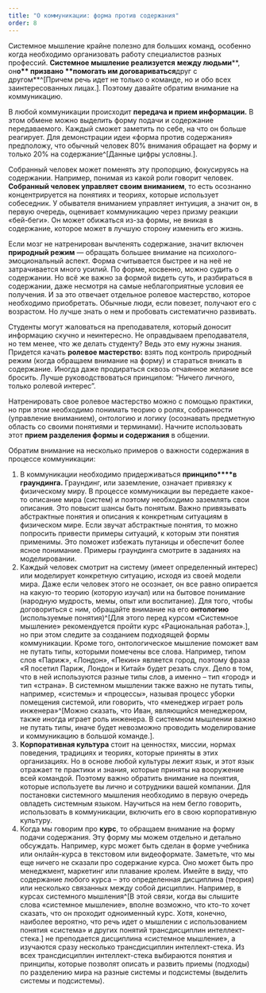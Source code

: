 ```yaml
---
title: "О коммуникации: форма против содержания"
order: 8
---
```




Системное мышление крайне полезно для больших команд, особенно когда необходимо организовать работу специалистов разных профессий. **Системное мышление реализуется** **между людьми****, он****о** **призвано** **помогать им договариваться****друг с другом**^[Причем речь идет не только о команде, но и обо всех заинтересованных лицах.]. Поэтому давайте обратим внимание на коммуникацию.

В любой коммуникации происходит **передача и прием информации.** В этом обмене можно выделить форму подачи и содержание передаваемого. Каждый сможет заметить по себе, на что он больше реагирует. Для демонстрации идеи «форма против содержания» предположу, что обычный человек 80% внимания обращает на форму и только 20% на содержание^[Данные цифры условны.].

Собранный человек может поменять эту пропорцию, фокусируясь на содержании. Например, понимая из какой роли говорит человек. **Собранный человек управляет своим вниманием**, то есть осознанно концентрируется на понятиях и теориях, которые использует собеседник. У обывателя вниманием управляет интуиция, а значит он, в первую очередь, оценивает коммуникацию через призму реакции «бей-беги». Он может обижаться из-за формы, не вникая в содержание, которое может в лучшую сторону изменить его жизнь.

Если мозг не натренирован вычленять содержание, значит включен **природный режим** — обращать большее внимание на психолого-эмоциональный аспект. Форма считывается быстрее и на неё не затрачивается много усилий. По форме, косвенно, можно судить о содержании. Но всё же важно за формой видеть суть, и разбираться в содержании, даже несмотря на самые неблагоприятные условия ее получения. И за это отвечает отдельное ролевое мастерство, которое необходимо приобретать. Обычные люди, если повезет, получают его с возрастом. Но лучше знать о нем и пробовать систематично развивать.

Студенты могут жаловаться на преподавателя, который доносит информацию скучно и неинтересно. Не оправдываем преподавателя, но тем менее, что же делать студенту? Ведь это ему нужны знания. Придется качать **ролевое мастерство:** взять под контроль природный режим (когда обращаем внимание на форму) и стараться вникать в содержание. Иногда даже продираться сквозь отчаянное желание все бросить. Лучше руководствоваться принципом: “Ничего личного, только ролевой интерес”.

Натренировать свое ролевое мастерство можно с помощью практики, но при этом необходимо понимать теорию о ролях, собранности (управление вниманием), онтологию и логику (осознавать предметную область со своими понятиями и терминами). Начните использовать этот **прием разделения формы и содержания** в общении.

Обратим внимание на несколько примеров о важности содержания в процессе коммуникации:

1. В коммуникации необходимо придерживаться **принципо****в** **грау****н****динга.** Граундинг, или заземление, означает привязку к физическому миру. В процессе коммуникации вы передаете какое-то описание мира (систем) и поэтому необходимо заземлять свои описания. Это повысит шансы быть понятым. Важно привязывать абстрактные понятия и описания к конкретным ситуациям в физическом мире. Если звучат абстрактные понятия, то можно попросить привести примеры ситуаций, к которым эти понятия применимы. Это поможет избежать путаницы и обеспечит более ясное понимание. Примеры граундинга смотрите в заданиях на моделировании.
2. Каждый человек смотрит на систему (имеет определенный интерес) или моделирует конкретную ситуацию, исходя из своей модели мира. Даже если человек этого не осознает, он все равно опирается на какую-то теорию (которую изучал) или на бытовое понимание (народную мудрость, мемы, опыт или воспитание). Для того, чтобы договориться с ним, обращайте внимание на его **онтологию** (используемые понятия)^[Для этого перед курсом «Системное мышление» рекомендуется пройти курс «Рациональная работа».], но при этом следите за созданием подходящей формы коммуникации. Кроме того, онтологическое мышление поможет вам не путать типы, которыми помечены все слова. Например, типом слов «Париж», «Лондон», «Пекин» является город, поэтому фраза «Я посетил Париж, Лондон и Китай» будет резать слух. Дело в том, что в ней используются разные типы слов, а именно – тип «город» и тип «страна». В системном мышлении также важно не путать типы, например, «системы» и «процессы», называя процесс уборки помещения системой, или говорить, что «менеджер играет роль инженера»^[Можно сказать, что Иван, являющийся менеджером, также иногда играет роль инженера. В системном мышлении важно не путать типы, иначе будет невозможно проводить моделирование и коммуникацию в большой команде.].
3. **Корпоративная культура** стоит на ценностях, миссии, нормах поведения, традициях и теориях, которые приняты в этих организациях. Но в основе любой культуры лежит язык, и этот язык отражает те практики и знания, которые приняты на вооружение всей командой. Поэтому важно обратить внимание на понятия, которые используете вы лично и сотрудники вашей компании. Для постановки системного мышления необходимо в первую очередь овладеть системным языком. Научиться на нем бегло говорить, использовать в коммуникации, включить его в свою корпоративную культуру.
4. Когда мы говорим про **курс**, то обращаем внимание на форму подачи содержания. Эту форму мы можем отдельно и детально обсуждать. Например, курс может быть сделан в форме учебника или онлайн-курса в текстовом или видеоформате. Заметьте, что мы еще ничего не сказали про содержание курса. Оно может быть про менеджмент, маркетинг или плавание кролем. Имейте в виду, что содержание любого курса – это определенная дисциплина (теория) или несколько связанных между собой дисциплин. Например, в курсах системного мышления^[В этой связи, когда вы слышите слова «системное мышление», вполне возможно, что кто-то хочет сказать, что он проходит одноименный курс. Хотя, конечно, наиболее вероятно, что речь идет о мышлении с использованием понятия «система» и других понятий трансдисциплин интеллект-стека.] не преподается дисциплина «системное мышление», а изучаются сразу несколько трансдисциплин интеллект-стека. Из всех трансдисциплин интеллект-стека выбираются понятия и принципы, которые позволят описать и развить приемы (подходы) по разделению мира на разные системы и подсистемы (выделить системы и подсистемы).

